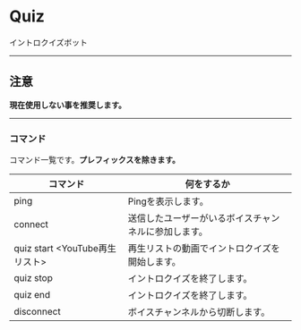 # Quiz
イントロクイズボット

---
## 注意
__**現在使用しない事を推奨します。**__

---
### コマンド
コマンド一覧です。__プレフィックスを除きます。__

| コマンド | 何をするか |
| -------- | ---------- |
| ping | Pingを表示します。 |
| connect | 送信したユーザーがいるボイスチャンネルに参加します。 |
| quiz start <YouTube再生リスト> | 再生リストの動画でイントロクイズを開始します。 |
| quiz stop | イントロクイズを終了します。 |
| quiz end  | イントロクイズを終了します。 |
| disconnect | ボイスチャンネルから切断します。 |

